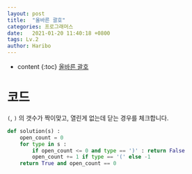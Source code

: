 ```yaml
---
layout: post
title:  "올바른 괄호"
categories: 프로그래머스
date:   2021-01-20 11:40:18 +0800
tags: Lv.2
author: Haribo
---
```


* content
{:toc}
[올바른 괄호](https://school.programmers.co.kr/learn/courses/30/lessons/12909)

# 코드

`(`, `)` 의 갯수가 짝이맞고, 열린게 없는데 닫는 경우를 체크합니다.

```python
def solution(s) :
    open_count = 0
    for type in s :
        if open_count <= 0 and type == ')' : return False
        open_count += 1 if type == '(' else -1
    return True and open_count == 0 
```

